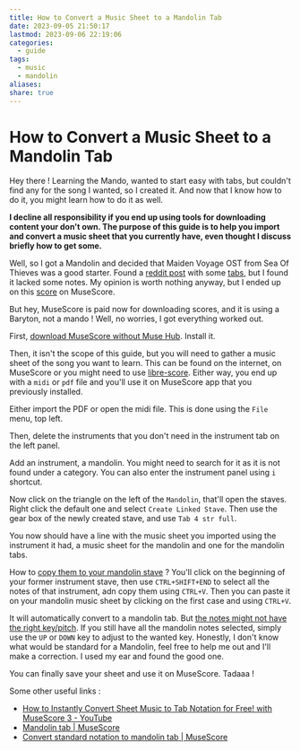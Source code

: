 ```yaml
---
title: How to Convert a Music Sheet to a Mandolin Tab
date: 2023-09-05 21:50:17
lastmod: 2023-09-06 22:19:06
categories:
  - guide
tags:
  - music
  - mandolin
aliases: 
share: true
---
```


# How to Convert a Music Sheet to a Mandolin Tab

Hey there ! Learning the Mando, wanted to start easy with tabs, but couldn't find any for the song I wanted, so I created it. And now that I know how to do it, you might learn how to do it as well.

**I decline all responsibility if you end up using tools for downloading content your don't own. The purpose of this guide is to help you import and convert a music sheet that you currently have, even thought I discuss briefly how to get some.**

Well, so I got a Mandolin and decided that Maiden Voyage OST from Sea Of Thieves was a good starter. Found a [reddit post](https://www.reddit.com/r/mandolin/comments/gi1fir/cover_of_maiden_voyage_from_sea_of_thieves_just/) with some [tabs](https://imgur.com/gallery/YNsMr3f), but I found it lacked some notes. My opinion is worth nothing anyway, but I ended up on this [score](https://musescore.com/user/30302993/scores/5698800) on MuseScore.

But hey, MuseScore is paid now for downloading scores, and it is using a Baryton, not a mando ! Well, no worries, I got everything worked out.

First, [download MuseScore without Muse Hub](https://musescore.org/en/download). Install it.

Then, it isn't the scope of this guide, but you will need to gather a music sheet of the song you want to learn. This can be found on the internet, on MuseScore or you might need to use [libre-score](https://github.com/LibreScore/dl-librescore). Either way, you end up with a `midi` or `pdf` file and you'll use it on MuseScore app that you previously installed.

Either import the PDF or open the midi file. This is done using the `File` menu, top left.

Then, delete the instruments that you don't need in the instrument tab on the left panel.

Add an instrument, a mandolin. You might need to search for it as it is not found under a category. You can also enter the instrument panel using `i` shortcut.

Now click on the triangle on the left of the `Mandolin`, that'll open the staves. Right click the default one and select `Create Linked Stave`. Then use the gear box of the newly created stave, and use `Tab 4 str full`.

You now should have a line with the music sheet you imported using the instrument it had, a music sheet for the mandolin and one for the mandolin tabs.

How to [copy them to your mandolin stave](https://musescore.org/en/node/331575) ? You'll click on the beginning of your former instrument stave, then use `CTRL+SHIFT+END` to select all the notes of that instrument, adn copy them using `CTRL+V`. Then you can paste it on your mandolin music sheet by clicking on the first case and using `CTRL+V`.

It will automatically convert to a mandolin tab. But [the notes might not have the right key/pitch](https://musescore.org/en/node/335758). If you still have all the mandolin notes selected, simply use the `UP` or `DOWN` key to adjust to the wanted key. Honestly, I don't know what would be standard for a Mandolin, feel free to help me out and I'll make a correction. I used my ear and found the good one.

You can finally save your sheet and use it on MuseScore. Tadaaa !

Some other useful links :

- [How to Instantly Convert Sheet Music to Tab Notation for Free! with MuseScore 3 - YouTube](https://www.youtube.com/watch?v=UHo80dStZRI)
- [Mandolin tab | MuseScore](https://musescore.org/en/node/313856)
- [Convert standard notation to mandolin tab | MuseScore](https://musescore.org/en/node/324028)
